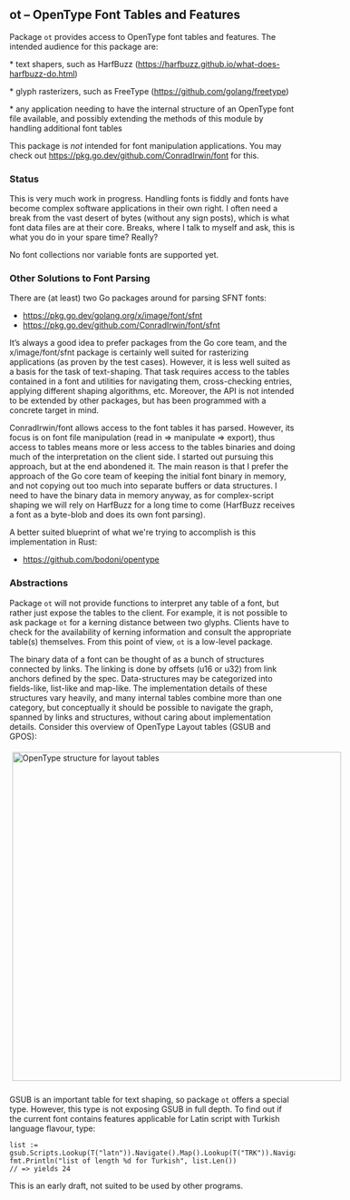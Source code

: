 
ot – OpenType Font Tables and Features
---------------------------------------

Package `ot` provides access to OpenType font tables and features.
The intended audience for this package are:

*︎ text shapers, such as HarfBuzz (<https://harfbuzz.github.io/what-does-harfbuzz-do.html>)

*︎ glyph rasterizers, such as FreeType (<https://github.com/golang/freetype>)

*︎ any application needing to have the internal structure of an OpenType font file available, and possibly extending the methods of this module by handling additional font tables 

This package is *not* intended for font manipulation applications. You may check out
<https://pkg.go.dev/github.com/ConradIrwin/font>
for this.

### Status

This is very much work in progress.
Handling fonts is fiddly and fonts have become complex software
applications in their own right. I often need a break from the vast desert of
bytes (without any sign posts), which is what font data files are at their core. Breaks,
where I talk to myself and ask, this is what you do in your spare time? Really?

 No font collections nor variable fonts are supported yet. 

### Other Solutions to Font Parsing

There are (at least) two Go packages around for parsing SFNT fonts:

* <https://pkg.go.dev/golang.org/x/image/font/sfnt>
* <https://pkg.go.dev/github.com/ConradIrwin/font/sfnt>

It’s always a good idea to prefer packages from the Go core team, and the
x/image/font/sfnt package is certainly well suited for rasterizing applications
(as proven by the test cases). However, it is less well suited as a basis for
the task of text-shaping. That task requires access to the tables contained in
a font and utilities for navigating them, cross-checking entries, applying different
shaping algorithms, etc. Moreover, the API is not intended to be extended by
other packages, but has been programmed with a concrete target in mind.

ConradIrwin/font allows access to the font tables it has parsed. However, its
focus is on font file manipulation (read in ⇒ manipulate ⇒ export), thus
access to tables means more or less access to the tables binaries and
doing much of the interpretation on the client side. I started out pursuing this
approach, but at the end abondened it. The main reason is that I
prefer the approach of the Go core team of keeping the initial font binary
in memory, and not copying out too much into separate buffers or data structures.
I need to have the binary data in memory anyway, as for complex-script shaping
we will rely on HarfBuzz for a long time to come (HarfBuzz receives a font
as a byte-blob and does its own font parsing).

A better suited blueprint of what we're trying to accomplish is this implementation
in Rust:

* https://github.com/bodoni/opentype

### Abstractions

Package `ot` will not provide functions to interpret any table of a font, but rather
just expose the tables to the client. For example, it is not possible to ask
package `ot` for a kerning distance between two glyphs. Clients have to check
for the availability of kerning information and consult the appropriate table(s)
themselves. From this point of view, `ot` is a low-level package.

The binary data of a font can be thought of as a bunch of structures
connected by links. The linking is done by offsets (u16 or u32) from link anchors
defined by the spec. Data-structures may be categorized into fields-like,
list-like and map-like. The implementation details of these structures vary
heavily, and many internal tables combine more than one category, but conceptually it
should be possible to navigate the graph, spanned by links and structures,
without caring about implementation details.
Consider this overview of OpenType Layout tables (GSUB and GPOS):

<div style="width:580px;padding:5px;padding-bottom:10px">
<img alt="OpenType structure for layout tables"
 src="http://npillmayer.github.io/img/OpenType-layout-table.svg"
 width="580px">
</div>

GSUB is an important table for text shaping, so package `ot` offers a special type.
However, this type is not exposing GSUB in full depth.
To find out if the current font contains features applicable for Latin script with
Turkish language flavour, type:

    list := gsub.Scripts.Lookup(T("latn")).Navigate().Map().Lookup(T("TRK")).Navigate().List()
    fmt.Println("list of length %d for Turkish", list.Len())
    // => yields 24

This is an early draft, not suited to be used by other programs.
